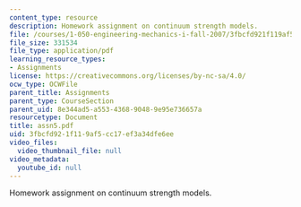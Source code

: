 ```yaml
---
content_type: resource
description: Homework assignment on continuum strength models.
file: /courses/1-050-engineering-mechanics-i-fall-2007/3fbcfd921f119af5cc17ef3a34dfe6ee_assn5.pdf
file_size: 331534
file_type: application/pdf
learning_resource_types:
- Assignments
license: https://creativecommons.org/licenses/by-nc-sa/4.0/
ocw_type: OCWFile
parent_title: Assignments
parent_type: CourseSection
parent_uid: 8e344ad5-a553-4368-9048-9e95e736657a
resourcetype: Document
title: assn5.pdf
uid: 3fbcfd92-1f11-9af5-cc17-ef3a34dfe6ee
video_files:
  video_thumbnail_file: null
video_metadata:
  youtube_id: null
---
```

Homework assignment on continuum strength models.